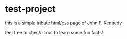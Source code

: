 # test-project

this is a simple tribute html/css page of John F. Kennedy

feel free to check it out to learn some fun facts!